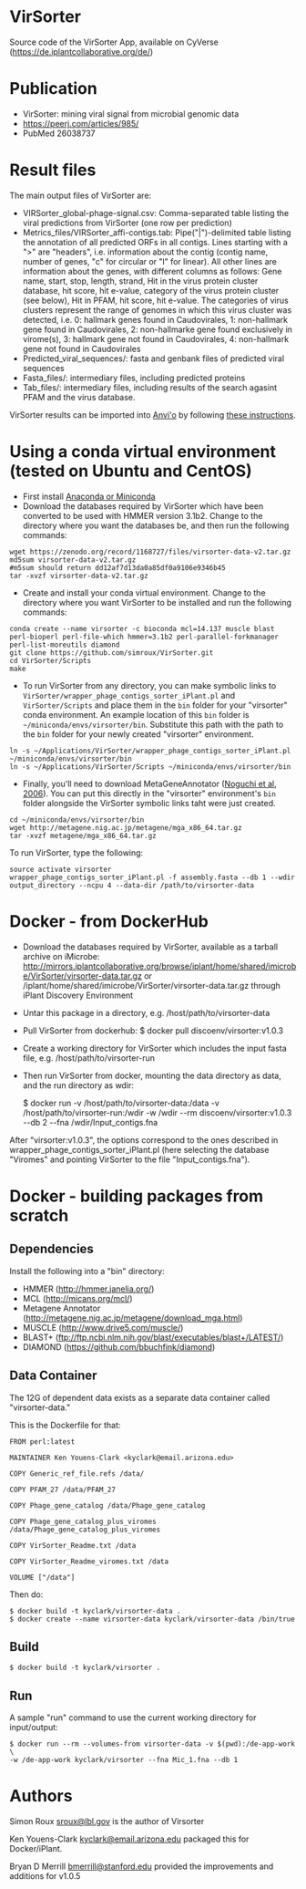 # VirSorter

Source code of the VirSorter App, available on CyVerse (https://de.iplantcollaborative.org/de/)

# Publication

* VirSorter: mining viral signal from microbial genomic data
* https://peerj.com/articles/985/
* PubMed 26038737

# Result files
The main output files of VirSorter are:
- VIRSorter_global-phage-signal.csv: Comma-separated table listing the viral predictions from VirSorter (one row per prediction)
- Metrics_files/VIRSorter_affi-contigs.tab: Pipe("|")-delimited table listing the annotation of all predicted ORFs in all contigs. Lines starting with a ">" are "headers", i.e. information about the contig (contig name, number of genes, "c" for circular or "l" for linear). All other lines are information about the genes, with different columns as follows: Gene name, start, stop, length, strand, Hit in the virus protein cluster database, hit score, hit e-value, category of the virus protein cluster (see below), Hit in PFAM, hit score, hit e-value.
The categories of virus clusters represent the range of genomes in which this virus cluster was detected, i.e. 0: hallmark genes found in Caudovirales, 1: non-hallmark gene found in Caudovirales, 2: non-hallmarke gene found exclusively in virome(s), 3: hallmark gene not found in Caudovirales, 4: non-hallmark gene not found in Caudovirales
- Predicted_viral_sequences/: fasta and genbank files of predicted viral sequences
- Fasta_files/: intermediary files, including predicted proteins
- Tab_files/: intermediary files, including results of the search agasint PFAM and the virus database.

VirSorter results can be imported into [Anvi'o](http://merenlab.org/software/anvio/) by following [these instructions](http://merenlab.org/2018/02/08/importing-virsorter-annotations/).

# Using a conda virtual environment (tested on Ubuntu and CentOS)
* First install [Anaconda or Miniconda](https://conda.io/docs/user-guide/install/index.html)
* Download the databases required by VirSorter which have been converted to be used with HMMER version 3.1b2. Change to the directory where you want the databases be, and then run the following commands:
```
wget https://zenodo.org/record/1168727/files/virsorter-data-v2.tar.gz
md5sum virsorter-data-v2.tar.gz
#m5sum should return dd12af7d13da0a85df0a9106e9346b45
tar -xvzf virsorter-data-v2.tar.gz
```
* Create and install your conda virtual environment. Change to the directory where you want VirSorter to be installed and run the following commands:
```
conda create --name virsorter -c bioconda mcl=14.137 muscle blast perl-bioperl perl-file-which hmmer=3.1b2 perl-parallel-forkmanager perl-list-moreutils diamond
git clone https://github.com/simroux/VirSorter.git
cd VirSorter/Scripts
make
```
* To run VirSorter from any directory, you can make symbolic links to `VirSorter/wrapper_phage_contigs_sorter_iPlant.pl` and `VirSorter/Scripts` and place them in the `bin` folder for your "virsorter" conda environment. An example location of this `bin` folder is `~/miniconda/envs/virsorter/bin`. Substitute this path with the path to the `bin` folder for your newly created "virsorter" environment.
```
ln -s ~/Applications/VirSorter/wrapper_phage_contigs_sorter_iPlant.pl ~/miniconda/envs/virsorter/bin
ln -s ~/Applications/VirSorter/Scripts ~/miniconda/envs/virsorter/bin
```
* Finally, you'll need to download MetaGeneAnnotator ([Noguchi et al, 2006](https://doi.org/10.1093/nar/gkl723)). You can put this directly in the "virsorter" environment's `bin` folder alongside the VirSorter symbolic links taht were just created.
```
cd ~/miniconda/envs/virsorter/bin
wget http://metagene.nig.ac.jp/metagene/mga_x86_64.tar.gz
tar -xvzf metagene/mga_x86_64.tar.gz
```

To run VirSorter, type the following:

```
source activate virsorter
wrapper_phage_contigs_sorter_iPlant.pl -f assembly.fasta --db 1 --wdir output_directory --ncpu 4 --data-dir /path/to/virsorter-data
```

# Docker - from DockerHub

* Download the databases required by VirSorter, available as a tarball archive on iMicrobe: http://mirrors.iplantcollaborative.org/browse/iplant/home/shared/imicrobe/VirSorter/virsorter-data.tar.gz
or /iplant/home/shared/imicrobe/VirSorter/virsorter-data.tar.gz through iPlant Discovery Environment
* Untar this package in a directory, e.g. /host/path/to/virsorter-data
* Pull VirSorter from dockerhub: $ docker pull discoenv/virsorter:v1.0.3
* Create a working directory for VirSorter which includes the input fasta file, e.g. /host/path/to/virsorter-run
* Then run VirSorter from docker, mounting the data directory as data, and the run directory as wdir:

    $ docker run -v /host/path/to/virsorter-data:/data -v /host/path/to/virsorter-run:/wdir -w /wdir --rm discoenv/virsorter:v1.0.3 --db 2 --fna /wdir/Input_contigs.fna

After "virsorter:v1.0.3", the options correspond to the ones described in wrapper_phage_contigs_sorter_iPlant.pl (here selecting the database "Viromes" and pointing VirSorter to the file "Input_contigs.fna").


# Docker - building packages from scratch


## Dependencies

Install the following into a "bin" directory:

* HMMER (http://hmmer.janelia.org/)
* MCL (http://micans.org/mcl/)
* Metagene Annotator (http://metagene.nig.ac.jp/metagene/download_mga.html)
* MUSCLE (http://www.drive5.com/muscle/)
* BLAST+ (ftp://ftp.ncbi.nlm.nih.gov/blast/executables/blast+/LATEST/)
* DIAMOND (https://github.com/bbuchfink/diamond)

## Data Container

The 12G of dependent data exists as a separate data container 
called "virsorter-data."

This is the Dockerfile for that:

    FROM perl:latest

    MAINTAINER Ken Youens-Clark <kyclark@email.arizona.edu>

    COPY Generic_ref_file.refs /data/

    COPY PFAM_27 /data/PFAM_27

    COPY Phage_gene_catalog /data/Phage_gene_catalog

    COPY Phage_gene_catalog_plus_viromes /data/Phage_gene_catalog_plus_viromes

    COPY VirSorter_Readme.txt /data

    COPY VirSorter_Readme_viromes.txt /data

    VOLUME ["/data"]
  
Then do:

    $ docker build -t kyclark/virsorter-data .
    $ docker create --name virsorter-data kyclark/virsorter-data /bin/true

## Build

    $ docker build -t kyclark/virsorter .

## Run

A sample "run" command to use the current working directory for input/output:

    $ docker run --rm --volumes-from virsorter-data -v $(pwd):/de-app-work \
    -w /de-app-work kyclark/virsorter --fna Mic_1.fna --db 1

# Authors

Simon Roux <sroux@lbl.gov> is the author of Virsorter

Ken Youens-Clark <kyclark@email.arizona.edu> packaged this for Docker/iPlant.

Bryan D Merrill <bmerrill@stanford.edu> provided the improvements and additions for v1.0.5
